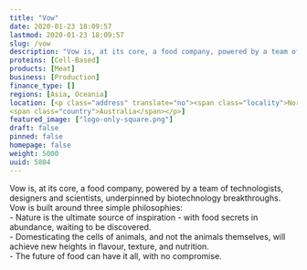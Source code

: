 ```yaml
---
title: "Vow"
date: 2020-01-23 18:09:57
lastmod: 2020-01-23 18:09:57
slug: /vow
description: "Vow is, at its core, a food company, powered by a team of technologists, designers and scientists, underpinned by biotechnology breakthroughs.Vow is built around three simple philosophies:- Nature is the ultimate source of inspiration - with food secrets in abundance, waiting to be discovered.- Domesticating the cells of animals, and not the animals themselves, will achieve new heights in flavour, texture, and nutrition.- The future of food can have it all, with no compromise."
proteins: [Cell-Based]
products: [Meat]
business: [Production]
finance_type: []
regions: [Asia, Oceania]
location: [<p class="address" translate="no"><span class="locality">North Parramatta</span><br>
<span class="country">Australia</span></p>]
featured_image: ["logo-only-square.png"]
draft: false
pinned: false
homepage: false
weight: 5000
uuid: 5804
---
```

<p>Vow is, at its core, a food company, powered by a team of technologists, designers and scientists, underpinned by biotechnology breakthroughs.<br />
Vow is built around three simple philosophies:<br />
- Nature is the ultimate source of inspiration - with food secrets in abundance, waiting to be discovered.<br />
- Domesticating the cells of animals, and not the animals themselves, will achieve new heights in flavour, texture, and nutrition.<br />
- The future of food can have it all, with no compromise.</p>
